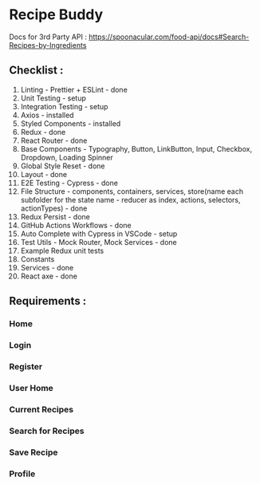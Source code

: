 # Recipe Buddy

Docs for 3rd Party API : https://spoonacular.com/food-api/docs#Search-Recipes-by-Ingredients

## Checklist :

1. Linting - Prettier + ESLint - done
2. Unit Testing - setup
3. Integration Testing - setup
4. Axios - installed
5. Styled Components - installed
6. Redux - done
7. React Router - done
8. Base Components - Typography, Button, LinkButton, Input, Checkbox, Dropdown, Loading Spinner
9. Global Style Reset - done
10. Layout - done
11. E2E Testing - Cypress - done
12. File Structure - components, containers, services, store(name each subfolder for the state name - reducer as index, actions, selectors, actionTypes) - done
13. Redux Persist - done
14. GitHub Actions Workflows - done
15. Auto Complete with Cypress in VSCode - setup
16. Test Utils - Mock Router, Mock Services - done
17. Example Redux unit tests
18. Constants
19. Services - done
20. React axe - done

## Requirements :

### Home

### Login

### Register

### User Home

### Current Recipes

### Search for Recipes

### Save Recipe

### Profile
